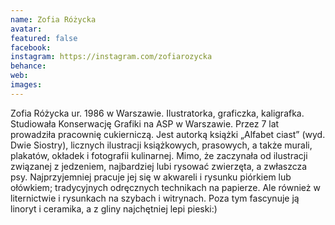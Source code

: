 ```yaml
---
name: Zofia Różycka
avatar: 
featured: false
facebook: 
instagram: https://instagram.com/zofiarozycka
behance: 
web:
images:
---
```

Zofia Różycka ur. 1986 w Warszawie. Ilustratorka, graficzka, kaligrafka. Studiowała Konserwację Grafiki na ASP w Warszawie. Przez 7 lat prowadziła pracownię cukierniczą. Jest autorką książki „Alfabet ciast” (wyd. Dwie Siostry), licznych ilustracji książkowych, prasowych, a także murali, plakatów, okładek i fotografii kulinarnej. Mimo, że zaczynała od ilustracji związanej z jedzeniem, najbardziej lubi rysować zwierzęta, a zwłaszcza psy. Najprzyjemniej pracuje jej się w akwareli i rysunku piórkiem lub ołówkiem; tradycyjnych odręcznych technikach na papierze. Ale również w liternictwie i rysunkach na szybach i witrynach. Poza tym fascynuje ją linoryt i ceramika, a z gliny najchętniej lepi pieski:)
